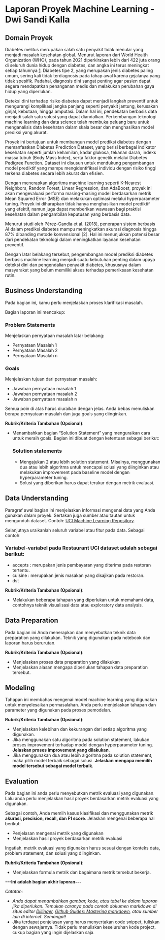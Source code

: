 # Laporan Proyek Machine Learning - Dwi Sandi Kalla

## Domain Proyek

Diabetes melitus merupakan salah satu penyakit tidak menular yang menjadi masalah kesehatan global. Menurut laporan dari World Health Organization (WHO), pada tahun 2021 diperkirakan lebih dari 422 juta orang di seluruh dunia hidup dengan diabetes, dan angka ini terus meningkat setiap tahunnya [1](https://www.who.int/news-room/fact-sheets/detail/diabetes). Diabetes tipe 2, yang merupakan jenis diabetes paling umum, sering kali tidak terdiagnosis pada tahap awal karena gejalanya yang tidak spesifik. Padahal, diagnosis dini sangat penting agar pasien dapat segera mendapatkan penanganan medis dan melakukan perubahan gaya hidup yang diperlukan.

Deteksi dini terhadap risiko diabetes dapat menjadi langkah preventif untuk mengurangi komplikasi jangka panjang seperti penyakit jantung, kerusakan ginjal, kebutaan, hingga amputasi. Dalam hal ini, pendekatan berbasis data menjadi salah satu solusi yang dapat diandalkan. Perkembangan teknologi machine learning dan data science telah membuka peluang baru untuk menganalisis data kesehatan dalam skala besar dan menghasilkan model prediksi yang akurat.

Proyek ini bertujuan untuk membangun model prediksi diabetes dengan memanfaatkan Diabetes Prediction Dataset, yang berisi berbagai indikator kesehatan seperti jumlah kehamilan, kadar glukosa, tekanan darah, indeks massa tubuh (Body Mass Index), serta faktor genetik melalui Diabetes Pedigree Function. Dataset ini disusun untuk mendukung pengembangan model prediktif yang mampu mengidentifikasi individu dengan risiko tinggi terkena diabetes secara lebih akurat dan efisien.

Dengan menerapkan algoritma machine learning seperti K-Nearest Neighbors, Random Forest, Linear Regression, dan AdaBoost, proyek ini akan mengevaluasi performa masing-masing model berdasarkan metrik Mean Squared Error (MSE) dan melakukan optimasi melalui hyperparameter tuning. Proyek ini diharapkan tidak hanya menghasilkan model prediktif yang efektif, namun juga dapat memberikan wawasan bagi praktisi kesehatan dalam pengambilan keputusan yang berbasis data.

Menurut studi oleh Pérez-Gandía et al. (2018), penerapan sistem berbasis AI dalam prediksi diabetes mampu meningkatkan akurasi diagnosis hingga 87% dibanding metode konvensional [2]. Hal ini menunjukkan potensi besar dari pendekatan teknologi dalam meningkatkan layanan kesehatan preventif.

Dengan latar belakang tersebut, pengembangan model prediksi diabetes berbasis machine learning menjadi suatu kebutuhan penting dalam upaya deteksi dini dan pengendalian penyakit diabetes, khususnya dalam masyarakat yang belum memiliki akses terhadap pemeriksaan kesehatan rutin.

## Business Understanding

Pada bagian ini, kamu perlu menjelaskan proses klarifikasi masalah.

Bagian laporan ini mencakup:

### Problem Statements

Menjelaskan pernyataan masalah latar belakang:
- Pernyataan Masalah 1
- Pernyataan Masalah 2
- Pernyataan Masalah n

### Goals

Menjelaskan tujuan dari pernyataan masalah:
- Jawaban pernyataan masalah 1
- Jawaban pernyataan masalah 2
- Jawaban pernyataan masalah n

Semua poin di atas harus diuraikan dengan jelas. Anda bebas menuliskan berapa pernyataan masalah dan juga goals yang diinginkan.

**Rubrik/Kriteria Tambahan (Opsional)**:
- Menambahkan bagian “Solution Statement” yang menguraikan cara untuk meraih goals. Bagian ini dibuat dengan ketentuan sebagai berikut: 

    ### Solution statements
    - Mengajukan 2 atau lebih solution statement. Misalnya, menggunakan dua atau lebih algoritma untuk mencapai solusi yang diinginkan atau melakukan improvement pada baseline model dengan hyperparameter tuning.
    - Solusi yang diberikan harus dapat terukur dengan metrik evaluasi.

## Data Understanding
Paragraf awal bagian ini menjelaskan informasi mengenai data yang Anda gunakan dalam proyek. Sertakan juga sumber atau tautan untuk mengunduh dataset. Contoh: [UCI Machine Learning Repository](https://archive.ics.uci.edu/ml/datasets/Restaurant+%26+consumer+data).

Selanjutnya uraikanlah seluruh variabel atau fitur pada data. Sebagai contoh:  

### Variabel-variabel pada Restaurant UCI dataset adalah sebagai berikut:
- accepts : merupakan jenis pembayaran yang diterima pada restoran tertentu.
- cuisine : merupakan jenis masakan yang disajikan pada restoran.
- dst

**Rubrik/Kriteria Tambahan (Opsional)**:
- Melakukan beberapa tahapan yang diperlukan untuk memahami data, contohnya teknik visualisasi data atau exploratory data analysis.

## Data Preparation
Pada bagian ini Anda menerapkan dan menyebutkan teknik data preparation yang dilakukan. Teknik yang digunakan pada notebook dan laporan harus berurutan.

**Rubrik/Kriteria Tambahan (Opsional)**: 
- Menjelaskan proses data preparation yang dilakukan
- Menjelaskan alasan mengapa diperlukan tahapan data preparation tersebut.

## Modeling
Tahapan ini membahas mengenai model machine learning yang digunakan untuk menyelesaikan permasalahan. Anda perlu menjelaskan tahapan dan parameter yang digunakan pada proses pemodelan.

**Rubrik/Kriteria Tambahan (Opsional)**: 
- Menjelaskan kelebihan dan kekurangan dari setiap algoritma yang digunakan.
- Jika menggunakan satu algoritma pada solution statement, lakukan proses improvement terhadap model dengan hyperparameter tuning. **Jelaskan proses improvement yang dilakukan**.
- Jika menggunakan dua atau lebih algoritma pada solution statement, maka pilih model terbaik sebagai solusi. **Jelaskan mengapa memilih model tersebut sebagai model terbaik**.

## Evaluation
Pada bagian ini anda perlu menyebutkan metrik evaluasi yang digunakan. Lalu anda perlu menjelaskan hasil proyek berdasarkan metrik evaluasi yang digunakan.

Sebagai contoh, Anda memiih kasus klasifikasi dan menggunakan metrik **akurasi, precision, recall, dan F1 score**. Jelaskan mengenai beberapa hal berikut:
- Penjelasan mengenai metrik yang digunakan
- Menjelaskan hasil proyek berdasarkan metrik evaluasi

Ingatlah, metrik evaluasi yang digunakan harus sesuai dengan konteks data, problem statement, dan solusi yang diinginkan.

**Rubrik/Kriteria Tambahan (Opsional)**: 
- Menjelaskan formula metrik dan bagaimana metrik tersebut bekerja.

**---Ini adalah bagian akhir laporan---**

_Catatan:_
- _Anda dapat menambahkan gambar, kode, atau tabel ke dalam laporan jika diperlukan. Temukan caranya pada contoh dokumen markdown di situs editor [Dillinger](https://dillinger.io/), [Github Guides: Mastering markdown](https://guides.github.com/features/mastering-markdown/), atau sumber lain di internet. Semangat!_
- Jika terdapat penjelasan yang harus menyertakan code snippet, tuliskan dengan sewajarnya. Tidak perlu menuliskan keseluruhan kode project, cukup bagian yang ingin dijelaskan saja.

